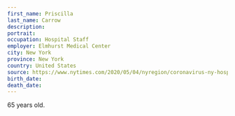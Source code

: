 ```yaml
---
first_name: Priscilla
last_name: Carrow
description: 
portrait: 
occupation: Hospital Staff
employer: Elmhurst Medical Center
city: New York
province: New York
country: United States
source: https://www.nytimes.com/2020/05/04/nyregion/coronavirus-ny-hospital-workers.html
birth_date: 
death_date: 
---
```


65 years old.